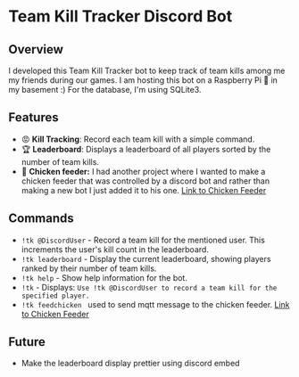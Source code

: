 # Team Kill Tracker Discord Bot

## Overview

I developed this Team Kill Tracker bot to keep track of team kills among  me my friends during our games. I am hosting this bot on a Raspberry Pi 🥧 in my basement :) For the database, I'm using SQLite3.

## Features

- 😡 **Kill Tracking**: Record each team kill with a simple command.
- 🏆 **Leaderboard**: Displays a leaderboard of all players sorted by the number of team kills.
- 🐔 **Chicken feeder:** I had another project where I wanted to make a chicken feeder that was controlled by a discord bot and rather than making a new bot I just added it to his one. [Link to Chicken Feeder](https://github.com/tman2747/ChickenFeeder)

## Commands
- `!tk @DiscordUser` - Record a team kill for the mentioned user. This increments the user's kill count in the leaderboard.
- `!tk leaderboard` - Display the current leaderboard, showing players ranked by their number of team kills.
- `!tk help` - Show help information for the bot.
- `!tk` - Displays: `Use !tk @DiscordUser to record a team kill for the specified player.` 
- `!tk feedchicken ` used to send mqtt message to the chicken feeder. [Link to Chicken Feeder](https://github.com/tman2747/ChickenFeeder)

## Future
- Make the leaderboard display prettier using discord embed 
